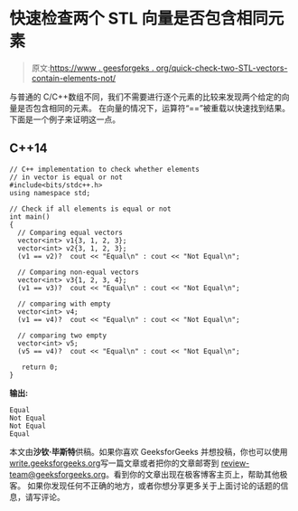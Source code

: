 # 快速检查两个 STL 向量是否包含相同元素

> 原文:[https://www . geesforgeks . org/quick-check-two-STL-vectors-contain-elements-not/](https://www.geeksforgeeks.org/quickly-check-two-stl-vectors-contain-elements-not/)

与普通的 C/C++数组不同，我们不需要进行逐个元素的比较来发现两个给定的向量是否包含相同的元素。
在向量的情况下，运算符“==”被重载以快速找到结果。下面是一个例子来证明这一点。

## C++14

```
// C++ implementation to check whether elements
// in vector is equal or not
#include<bits/stdc++.h>
using namespace std;

// Check if all elements is equal or not
int main()
{
  // Comparing equal vectors
  vector<int> v1{3, 1, 2, 3};
  vector<int> v2{3, 1, 2, 3};
  (v1 == v2)?  cout << "Equal\n" : cout << "Not Equal\n";

  // Comparing non-equal vectors
  vector<int> v3{1, 2, 3, 4};
  (v1 == v3)?  cout << "Equal\n" : cout << "Not Equal\n";

  // comparing with empty
  vector<int> v4;
  (v1 == v4)?  cout << "Equal\n" : cout << "Not Equal\n";

  // comparing two empty
  vector<int> v5;
  (v5 == v4)?  cout << "Equal\n" : cout << "Not Equal\n";

   return 0;
}
```

**输出:**

```
Equal
Not Equal
Not Equal
Equal
```

本文由**沙钦·毕斯特**供稿。如果你喜欢 GeeksforGeeks 并想投稿，你也可以使用[write.geeksforgeeks.org](https://write.geeksforgeeks.org)写一篇文章或者把你的文章邮寄到 review-team@geeksforgeeks.org。看到你的文章出现在极客博客主页上，帮助其他极客。
如果你发现任何不正确的地方，或者你想分享更多关于上面讨论的话题的信息，请写评论。